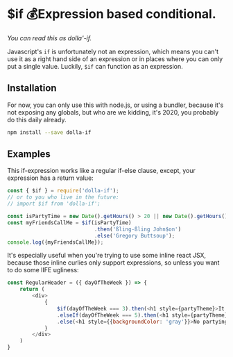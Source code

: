 # $if 💰Expression based conditional.
_You can read this as dolla'-if._

Javascript's `if` is unfortunately not an expression, which means you can't use it as a right hand side of an expression or in places where you can only put a single value. Luckily, `$if` can function as an expression.

## Installation

For now, you can only use this with node.js, or using a bundler, because it's not exposing any globals, but who are we kidding, it's 2020, you probably do this daily already.

```bash
npm install --save dolla-if
```

## Examples

This if-expression works like a regular if-else clause, except, your expression has a return value:
```javascript
const { $if } = require('dolla-if');
// or to you who live in the future: 
// import $if from 'dolla-if';

const isPartyTime = new Date().getHours() > 20 || new Date().getHours() < 5;
const myFriendsCallMe = $if(isPartyTime)
                            .then('ßling-ßling John$on')
                            .else('Gregory Buttsoup');
console.log({myFriendsCallMe});
```

It's especially useful when you're trying to use some inline react JSX, because those inline curlies only support expressions, so unless you want to do some IIFE ugliness:
```javascript
const RegularHeader = ({ dayOfTheWeek }) => {
    return (
        <div>
            {
                $if(dayOfTheWeek === 3).then(<h1 style={partyTheme}>It's Wednesday my dudes! 🐸</h1>)
                .elseIf(dayOfTheWeek === 5).then(<h1 style={partyTheme}>Call Rebecca Black! 👯‍♂️</h1>)
                .else(<h1 style={{backgroundColor: 'gray'}}>No partying allowed. 🙅‍♂️</h1>)
            }
        </div>
    )
}
```
